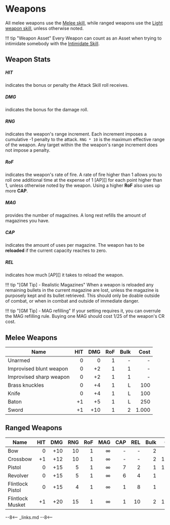 
# Weapons

All melee weapons use the [Melee skill](/character/skills#melee), while ranged
weapons use the [Light weapon skill](/character/skills#light-weapons), unless
otherwise noted.

!!! tip "Weapon Asset"
    Every Weapon can count as an Asset when trying to intimidate somebody with
    the [Intimidate Skill](/character/skills/#intimidate).

## Weapon Stats

<div class="qs-list-test full-width" markdown="1">

##### HIT

indicates the bonus or penalty the Attack Skill roll receives.

##### DMG

indicates the bonus for the damage roll.

##### RNG

indicates the weapon's range increment. Each increment imposes a cumulative -1
penalty to the attack. `RNG * 10` is the maximum effective range of the weapon.
Any target within the the weapon's range increment does not impose a penalty.

##### RoF

indicates the weapon's rate of fire. A rate of fire higher than 1 allows you to
roll one additional time at the expense of 1 [AP][] for each point higher than
1, unless otherwise noted by the weapon. Using a higher **RoF** also uses up
more **CAP**.

##### MAG

provides the number of magazines. A long rest refills the amount of magazines
you have.

##### CAP

indicates the amount of uses per magazine. The weapon has to be **reloaded** if
the current capacity reaches to zero.

##### REL

indicates how much [AP][] it takes to reload the weapon.
</div>

!!! tip "[GM Tip] - Realistic Magazines"
    When a weapon is reloaded any remaining bullets in the current magazine are
    lost, unless the magazine is purposely kept and its bullet retrieved. This
    should only be doable outside of combat, or when in combat and outside of
    immediate danger.

!!! tip "[GM Tip] - MAG refilling"
    If your setting requires it, you can overrule the MAG refilling rule. Buying
    one MAG should cost 1/25 of the weapon's CR cost.

## Melee Weapons

| Name                    |  HIT |  DMG |  RoF | Bulk |  Cost |
| ----------------------- | ---: | ---: | ---: | ---: | ----: |
| Unarmed                 |    0 |    0 |    1 |    - |     - |
| Improvised blunt weapon |    0 |   +2 |    1 |    1 |     - |
| Improvised sharp weapon |    0 |   +2 |    1 |    1 |     - |
| Brass knuckles          |    0 |   +4 |    1 |    L |   100 |
| Knife                   |    0 |   +4 |    1 |    L |   100 |
| Baton                   |   +1 |   +5 |    1 |    L |   250 |
| Sword                   |   +1 |  +10 |    1 |    2 | 1.000 |

## Ranged Weapons

| Name             |  HIT |  DMG |  RNG |  RoF |  MAG |  CAP |  REL | Bulk |  Cost | Tags |
| ---------------- | ---: | ---: | ---: | ---: | ---: | ---: | ---: | ---: | ----: | ---- |
| Bow              |    0 |  +10 |   10 |    1 |    ∞ |    - |    - |    2 |   500 |      |
| Crossbow         |   +1 |  +12 |   10 |    1 |    ∞ |    - |    - |    2 | 1.000 |
| Pistol           |    0 |  +15 |    5 |    1 |    ∞ |    7 |    2 |    1 | 1.000 |
| Revolver         |    0 |  +15 |    5 |    1 |    ∞ |    6 |    4 |    1 |   750 |
| Flintlock Pistol |    0 |  +15 |    4 |    1 |    ∞ |    1 |    8 |    1 |   500 |
| Flintlock Musket |   +1 |  +20 |   15 |    1 |    ∞ |    1 |   10 |    2 | 1.000 |

--8<--
_links.md
--8<--
